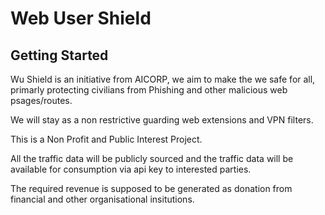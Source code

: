 # Web User Shield

## Getting Started

Wu Shield is an initiative from AICORP, we aim to make the we safe for all, primarly protecting civilians from Phishing and other malicious web psages/routes.

We will stay as a non restrictive guarding web extensions and VPN filters. 

This is a Non Profit and Public Interest Project. 

All the traffic data will be publicly sourced and the traffic data will be available for consumption via api key to interested parties. 

The required revenue is supposed to be generated as donation from financial and other organisational insitutions. 

